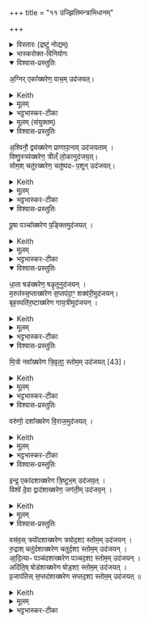 +++
title = "११ उज्झितिमन्त्राभिधानम्"

+++

<details><summary>विस्तारः (द्रष्टुं नोद्यम्)</summary>

सोमऋषिः  
वाजपेयीय-सप्तदश-उज्झितिमन्त्राभिधानम्
</details>

<details><summary>भास्करोक्त-विनियोगः</summary>

1उज्जितीस्सप्तदश यजमानं वाचयति - अग्निरित्याद्याः ॥ 
</details>


<details open><summary>विश्वास-प्रस्तुतिः</summary>

अ॒ग्निर् एका᳚ख्षरेण॒ वाच॒म् उद॑जयत्।  
</details>

<details><summary>Keith</summary>

Agni with one syllable won speech; 
</details>


<details><summary>मूलम्</summary>

अ॒ग्निरेका᳚ख्षरेण॒ वाच॒मुद॑जयत्।  
</details>

<details><summary>भट्टभास्कर-टीका</summary>

एकमक्षरं यस्य तेनैकाक्षरेण छन्दसाग्निर्वाचमुदजयत् उज्जितवान्, तद्वदहमप्येकाक्षरेण वाचमुज्जीयासमिति । सर्वत्रैवमुक्तादीन्यष्ट्यन्तानि द्रष्टव्यानि, सप्तदश छन्दांसि स्तूयन्ते । केचिदाहुः - 'आश्रावयेति चतुरक्षरमस्तु श्रौषडिति चतुरक्षरं यजेति द्व्यक्षरं ये यजामह इति पञ्चाक्षरं द्व्यक्षरो वषट्कार एष वै सप्तदशः प्रजापतिः' इत्यस्यैकाक्षरादारभ्योच्यन्ते, इति । तेषां बहुव्रीहिस्वरो नोपपद्यते । 'ता वा एता उज्जितयो व्याख्यायन्ते । यज्ञस्य सर्वत्वाय । देवतानामनिर्भागाय' । इत्यादि ब्राह्मणम् ॥
</details>



<details><summary>मूलम् (संयुक्तम्)</summary>

अ॒श्विनौ॒ द्व्य॑ख्षरेण प्राणापा॒नावुद॑जयता॒व्ँविष्णु॒स्त्र्य॑ख्षरेण॒ त्रील्ँ लो॒कानुद॑जय॒त् सोम॒श्चतु॑रख्षरेण॒ चतु॑ष्पदᳶ प॒शूनुद॑जयत्पू॒षा पञ्चा᳚ख्षरेण प॒ङ्क्तिमुद॑जयद्धा॒ता षड॑ख्षरेण॒ षडृ॒तूनुद॑जयन्म॒रुत॑स्स॒प्ताख्ष॑रेण स॒प्तप॑दा॒ꣳ॒ शक्व॑री॒मुद॑जय॒न्बृह॒स्पति॑र॒ष्टाख्ष॑रेण गाय॒त्रीमुद॑जयन्मि॒त्रो नवा᳚ख्षरेण त्रि॒वृत॒ꣵ॒ स्तोम॒मुद॑जयत् [43]वरु॑णो॒ दशा᳚ख्षरेण वि॒राज॒मुद॑जय॒दिन्द्र॒ एका॑दशाख्षरेण त्रि॒ष्टुभ॒मुद॑जय॒द्विश्वे॑ दे॒वा द्वाद॑शाख्षरेण॒ जग॑ती॒मुद॑जय॒न्वस॑व॒स्त्रयो॑दशाख्षरेण त्रयोद॒शꣵ स्तोम॒मुद॑जयन् रु॒द्राश्चतु॑र्दशाख्षरेण चतुर्द॒शꣵ स्तोम॒मुद॑जयन्नादि॒त्याᳶ पञ्च॑दशाख्षरेण पञ्चद॒शꣵ स्तोम॒मुद॑जय॒न्नदि॑ति॒ष्षोड॑शाख्षरेण षोड॒शꣵ स्तोम॒मुद॑जयत्प्र॒जाप॑तिस्स॒प्तद॑शाख्षरेण सप्तद॒शꣵ स्तोम॒मुद॑जयत् ॥ [44] 
</details>

<details open><summary>विश्वास-प्रस्तुतिः</summary>

अ॒श्विनौ॒ द्व्य॑ख्षरेण प्राणापा॒नाव् उद॑जयताम् ।  
विष्णु॒स्त्र्य॑ख्षरेण॒ त्रील्ँ लो॒कानुद॑जय॒त्।  
सोम॒श् चतु॑रख्षरेण॒ चतु॑ष्पदᳶ प॒शून् उद॑जयत्।  
</details>

<details><summary>Keith</summary>

the Aśvins with two syllables won expiration and inspiration; Visnu with three syllables won the three worlds; Soma with four syllables won four-footed cattle; 
</details>


<details><summary>मूलम्</summary>

अ॒श्विनौ॒ द्व्य॑ख्षरेण प्राणापा॒नावुद॑जयताम् ।  
विष्णु॒स्त्र्य॑ख्षरेण॒ त्रील्ँ लो॒कानुद॑जय॒त्।  
सोम॒श्चतु॑रख्षरेण॒ चतु॑ष्पदᳶ प॒शूनुद॑जयत्।  
</details>

<details><summary>भट्टभास्कर-टीका</summary>

2-17अश्विनावित्यादयो निगदसिद्धाः । चतुष्पदः चत्वारः पादा येषाम् । 'सङ्ख्यासुपूर्वस्य' इति पादस्य लोपे 'पादः पत्' इति पद्भावः ।  
</details>

<details open><summary>विश्वास-प्रस्तुतिः</summary>

पू॒षा पञ्चा᳚ख्षरेण प॒ङ्क्तिमुद॑जयत्  ।  
</details>

<details><summary>Keith</summary>

Pusan with five syllables won the Pankti; 
</details>


<details><summary>मूलम्</summary>

पू॒षा पञ्चा᳚ख्षरेण प॒ङ्क्तिमुद॑जयत्  ।  
</details>

<details><summary>भट्टभास्कर-टीका</summary>

पङ्क्तिः पञ्चपदा । सप्तपदा । 'टाबृचि' इति टाप् ।  
</details>

<details open><summary>विश्वास-प्रस्तुतिः</summary>

धा॒ता षड॑ख्षरेण॒ षडृ॒तूनुद॑जयन् ।  
म॒रुत॑स्स॒प्ताख्ष॑रेण स॒प्तप॑दा॒ꣳ॒ शक्व॑री॒मुद॑जयन्।  
बृह॒स्पति॑र॒ष्टाख्ष॑रेण गाय॒त्रीमुद॑जयन् ।  
</details>

<details><summary>Keith</summary>

Dhatr with six syllables won the six seasons;  
the Maruts with seven syllables won the seven-footed Śakvari;  
Brhaspati with eight syllables won the Gayatri;  
</details>


<details><summary>मूलम्</summary>

धा॒ता षड॑ख्षरेण॒ षडृ॒तूनुद॑जयन् ।  
म॒रुत॑स्स॒प्ताख्ष॑रेण स॒प्तप॑दा॒ꣳ॒ शक्व॑री॒मुद॑जयन्।  
बृह॒स्पति॑र॒ष्टाख्ष॑रेण गाय॒त्रीमुद॑जयन् ।  
</details>

<details><summary>भट्टभास्कर-टीका</summary>

बृहस्पतिर्व्याख्यातः +++(पञ्चमप्रपाठके)+++  ।  

(बृहस्पतिशब्दश्च पारस्करादिः, वनस्पत्यादिश्च । तेन सुडागमः, पूर्वोत्तरपदयोर्युगपत्प्रकृतिस्वरत्वं च ॥)
</details>

<details open><summary>विश्वास-प्रस्तुतिः</summary>

मि॒त्रो नवा᳚ख्षरेण त्रि॒वृत॒ꣵ॒ स्तोम॒म् उद॑जयत् [43]।
</details>

<details><summary>Keith</summary>

Mitra with nine syllables won the threefold Stoma [1]; 
</details>


<details><summary>मूलम्</summary>

मि॒त्रो नवा᳚ख्षरेण त्रि॒वृत॒ꣵ॒ स्तोम॒मुद॑जयत् [43]।
</details>

<details><summary>भट्टभास्कर-टीका</summary>

त्रिवृतमिति । अवयवेषु अवयविनि च तिस्रो वृत्तयो यस्य इति बहुव्रीहौ त्रिचक्रादित्वादुत्तरपदान्तोदात्तत्वम् । नवस्तोत्रीयस्तोमस्त्रिवृत् ।  
</details>

<details open><summary>विश्वास-प्रस्तुतिः</summary>

वरु॑णो॒ दशा᳚ख्षरेण वि॒राज॒मुद॑जयत् ।
</details>

<details><summary>Keith</summary>

Varuna with ten syllables won the Viraj; 
</details>


<details><summary>मूलम्</summary>

वरु॑णो॒ दशा᳚ख्षरेण वि॒राज॒मुद॑जयत् ।
</details>

<details><summary>भट्टभास्कर-टीका</summary>

विराट् दशाक्षरा, अन्नं चोच्यते ।  
</details>

<details open><summary>विश्वास-प्रस्तुतिः</summary>

इन्द्र॒ एका॑दशाख्षरेण त्रि॒ष्टुभ॒म् उद॑जय॒त्  ।  
विश्वे॑ दे॒वा द्वाद॑शाख्षरेण॒ जग॑ती॒म् उद॑जय॒न् ।  
</details>

<details><summary>Keith</summary>

Indra with eleven syllables won the Tristubh; the All-gods with twelve syllables won the Jagati; 
</details>


<details><summary>मूलम्</summary>

इन्द्र॒ एका॑दशाख्षरेण त्रि॒ष्टुभ॒मुद॑जय॒त्  ।  
विश्वे॑ दे॒वा द्वाद॑शाख्षरेण॒ जग॑ती॒मुद॑जय॒न् ।  
</details>

<details open><summary>विश्वास-प्रस्तुतिः</summary>

वस॑व॒स् त्रयो॑दशाख्षरेण त्रयोद॒शꣵ स्तोम॒म् उद॑जयन् ।  
रु॒द्राश् चतु॑र्दशाख्षरेण चतुर्द॒शꣵ स्तोम॒म् उद॑जयन् ।  
आ॒दि॒त्याᳶ पञ्च॑दशाख्षरेण पञ्चद॒शꣵ स्तोम॒म् उद॑जयन् ।  
अदि॑ति॒ष् षोड॑शाख्षरेण षोड॒शꣵ स्तोम॒म् उद॑जयत् ।  
प्र॒जाप॑तिस् स॒प्तद॑शाख्षरेण सप्तद॒शꣵ स्तोम॒म् उद॑जयत् ॥   
</details>

<details><summary>Keith</summary>

the Vasus with thirteen syllables won the thirteenfold Stoma; the Rudras with fourteen syllables won the fourteenfold Stoma; the Adityas with fifteen syllables won the fifteenfold Stoma; Aditi with sixteen syllables won the sixteen fold Stoma; Prajapati with seventeen syllables won the seventeenfold Stoma.
</details>


<details><summary>मूलम्</summary>

वस॑व॒स्त्रयो॑दशाख्षरेण त्रयोद॒शꣵ स्तोम॒मुद॑जयन् ।  
रु॒द्राश्चतु॑र्दशाख्षरेण चतुर्द॒शꣵ स्तोम॒मुद॑जयन् ।  
आ॒दि॒त्याᳶ पञ्च॑दशाख्षरेण पञ्चद॒शꣵ स्तोम॒मुद॑जयन् ।  
अदि॑ति॒ष्षोड॑शाख्षरेण षोड॒शꣵ स्तोम॒मुद॑जयत् ।  
प्र॒जाप॑तिस्स॒प्तद॑शाख्षरेण सप्तद॒शꣵ स्तोम॒मुद॑जयत् ॥   

</details>


<details><summary>भट्टभास्कर-टीका</summary>

त्रयोदश स्तोमा यथासम्भवं द्रष्टव्याः ।  
यथा द्वाभ्यां पञ्चकाभ्याम् एकेन च त्रिकेण त्रयोदशेत्यादि ।  
तत्र त्रयोदश स्तोत्रीयाः परिमाणम् अस्येति । 'स्तोमे डविधिः पञ्चदशाद्यर्थम्' इति डः । एवं सर्वत्र ।  
त्रयोदश-षोडशानां चास्तित्वे इदम् एव प्रमाणम् ॥

इति सप्तमे एकादशोनुवाकः ॥  
</details>
